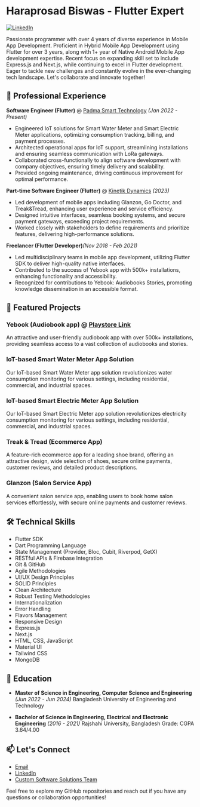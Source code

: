 
# Haraprosad Biswas - Flutter Expert

[![LinkedIn](https://img.shields.io/badge/LinkedIn-0077B5?style=for-the-badge&logo=linkedin&logoColor=white)](https://www.linkedin.com/in/haraprosadbiswas/)

Passionate programmer with over 4 years of diverse experience in Mobile App Development. Proficient in Hybrid Mobile App Development using Flutter for over 3 years, along with 1+ year of Native Android Mobile App development expertise. Recent focus on expanding skill set to include Express.js and Next.js, while continuing to excel in Flutter development. Eager to tackle new challenges and constantly evolve in the ever-changing tech landscape. Let's collaborate and innovate together!

## 💼 Professional Experience

**Software Engineer (Flutter)** @ [Padma Smart Technology](https://padmatechnology.com/) _(Jan 2022 - Present)_
- Engineered IoT solutions for Smart Water Meter and Smart Electric Meter applications, optimizing consumption tracking, billing, and payment processes.
- Architected operational apps for IoT support, streamlining installations and ensuring seamless communication with LoRa gateways.
- Collaborated cross-functionally to align software development with company objectives, ensuring timely delivery and scalability.
- Provided ongoing maintenance, driving continuous improvement for optimal performance.

**Part-time Software Engineer (Flutter)** @ [Kinetik Dynamics](https://kinetik.tech/) _(2023)_
- Led development of mobile apps including Glanzon, Go Doctor, and Treak&Tread, enhancing user experience and service efficiency.
- Designed intuitive interfaces, seamless booking systems, and secure payment gateways, exceeding project requirements.
- Worked closely with stakeholders to define requirements and prioritize features, delivering high-performance solutions.

**Freelancer (Flutter Developer)**_(Nov 2018 - Feb 2021)_
- Led multidisciplinary teams in mobile app development, utilizing Flutter SDK to deliver high-quality native interfaces.
- Contributed to the success of Yebook app with 500k+ installations, enhancing functionality and accessibility.
- Recognized for contributions to Yebook: Audiobooks Stories, promoting knowledge dissemination in an accessible format.

## 🚀 Featured Projects

### Yebook (Audiobook app) @ [Playstore Link](https://play.google.com/store/apps/details?id=com.yebook.yebook&hl=en&gl=US)
An attractive and user-friendly audiobook app with over 500k+ installations, providing seamless access to a vast collection of audiobooks and stories.

### IoT-based Smart Water Meter App Solution
Our IoT-based Smart Water Meter app solution revolutionizes water consumption monitoring for various settings, including residential, commercial, and industrial spaces.

### IoT-based Smart Electric Meter App Solution
Our IoT-based Smart Electric Meter app solution revolutionizes electricity consumption monitoring for various settings, including residential, commercial, and industrial spaces.

### Treak & Tread (Ecommerce App)
A feature-rich ecommerce app for a leading shoe brand, offering an attractive design, wide selection of shoes, secure online payments, customer reviews, and detailed product descriptions.

### Glanzon (Salon Service App)
A convenient salon service app, enabling users to book home salon services effortlessly, with secure online payments and customer reviews.

## 🛠️ Technical Skills

- Flutter SDK
- Dart Programming Language
- State Management (Provider, Bloc, Cubit, Riverpod, GetX)
- RESTful APIs & Firebase Integration
- Git & GitHub
- Agile Methodologies
- UI/UX Design Principles
- SOLID Principles
- Clean Architecture
- Robust Testing Methodologies
- Internationalization
- Error Handling
- Flavors Management
- Responsive Design
- Express.js
- Next.js
- HTML, CSS, JavaScript
- Material UI
- Tailwind CSS
- MongoDB

## 📖 Education

- **Master of Science in Engineering, Computer Science and Engineering** _(Jun 2022 - Jun 2024)_
  Bangladesh University of Engineering and Technology

- **Bachelor of Science in Engineering, Electrical and Electronic Engineering** _(2016 - 2021)_
  Rajshahi University, Bangladesh
  Grade: CGPA 3.64/4.00


## 📫 Let's Connect

- [Email](mailto:bharaprosad@gmail.com)
- [LinkedIn](https://www.linkedin.com/in/haraprosadbiswas/)
- [Custom Software Solutions Team](https://byteyantra.com/)

Feel free to explore my GitHub repositories and reach out if you have any questions or collaboration opportunities!
